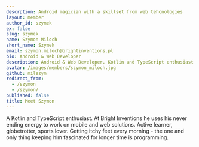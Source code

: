 ```yaml
---
descrption: Android magician with a skillset from web tehcnologies
layout: member
author_id: szymek
ex: false
slug: szymek
name: Szymon Miloch
short_name: Szymek
email: szymon.miloch@brightinventions.pl
bio: Android & Web Developer
description: Android & Web Developer. Kotlin and TypeScript enthusiast.
avatar: /images/members/szymon_miloch.jpg
github: milszym
redirect_from:
  - /szymon
  - /szymon/
published: false
title: Meet Szymon
---
```


A Kotlin and TypeScript enthusiast. At Bright Inventions he uses his never ending energy to work on mobile and web solutions. Active learner, globetrotter, sports lover. Getting itchy feet every morning - the one and only thing keeping him fascinated for longer time is programming.
